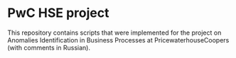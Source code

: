 # PwC HSE project

This repository contains scripts that were implemented for the project on Anomalies Identification in Business Processes at PricewaterhouseCoopers (with comments in Russian).
